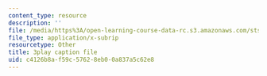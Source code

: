 ```yaml
---
content_type: resource
description: ''
file: /media/https%3A/open-learning-course-data-rc.s3.amazonaws.com/sts-050-the-history-of-mit-spring-2011/c4126b8af59c57628eb00a837a5c62e8_3qhlao9T2dA.vtt
file_type: application/x-subrip
resourcetype: Other
title: 3play caption file
uid: c4126b8a-f59c-5762-8eb0-0a837a5c62e8
---
```

